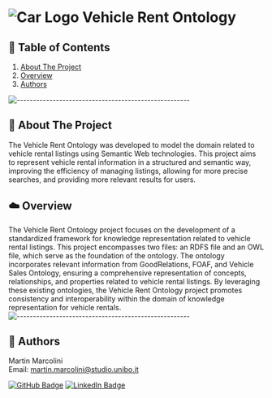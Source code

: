 # ![Car Logo](https://upload.wikimedia.org/wikipedia/commons/6/67/Car_black.png) Vehicle Rent Ontology

## :book: Table of Contents
1. [About The Project](#about-the-project)
2. [Overview](#overview)
3. [Authors](#authors)

![-----------------------------------------------------](https://raw.githubusercontent.com/andreasbm/readme/master/assets/lines/rainbow.png)

## :pencil: About The Project
The Vehicle Rent Ontology was developed to model the domain related to vehicle rental listings using Semantic Web technologies. This project aims to represent vehicle rental information in a structured and semantic way, improving the efficiency of managing listings, allowing for more precise searches, and providing more relevant results for users.

## :cloud: Overview
The Vehicle Rent Ontology project focuses on the development of a standardized framework for knowledge representation related to vehicle rental listings. This project encompasses two files: an RDFS file and an OWL file, which serve as the foundation of the ontology. The ontology incorporates relevant information from GoodRelations, FOAF, and Vehicle Sales Ontology, ensuring a comprehensive representation of concepts, relationships, and properties related to vehicle rental listings. By leveraging these existing ontologies, the Vehicle Rent Ontology project promotes consistency and interoperability within the domain of knowledge representation for vehicle rentals.
![-----------------------------------------------------](https://raw.githubusercontent.com/andreasbm/readme/master/assets/lines/rainbow.png)

## :scroll: Authors
Martin Marcolini  
Email: martin.marcolini@studio.unibo.it

[![GitHub Badge](https://img.shields.io/badge/GitHub-100000?style=for-the-badge&logo=github&logoColor=white)](https://github.com/marcolini-martin)
[![LinkedIn Badge](https://img.shields.io/badge/LinkedIn-0077B5?style=for-the-badge&logo=linkedin&logoColor=white)](https://www.linkedin.com/in/martin-marcolini/)

